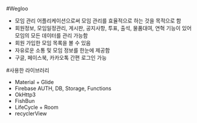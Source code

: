 ﻿﻿#Wegloo

* 모임 관리 어플리케이션으로써 모임 관리를 효율적으로 하는 것을 목적으로 함
* 회원정보, 모임일정관리, 게시판, 공지사항, 투표, 출석, 물품대여, 연혁 기능이 있어 모임의 모든 데이터를 관리 가능함
* 회원 가입한 모임 목록을 볼 수 있음
* 자유로운 소통 및 모임 정보를 한눈에 제공함
* 구글, 페이스북, 카카오톡 간편 로그인 가능


#사용한 라이브러리

* Material + Glide
* Firebase AUTH, DB, Storage, Functions
* OkHttp3
* FishBun
* LifeCycle + Room
* recyclerView